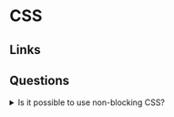 # CSS

## Links

## Questions

<details>
  <summary>Is it possible to use non-blocking CSS?</summary>

  Yes, styles that are not critical on the loading step could be moved on a separate file and involved by print media. The loading of the CSS styles is non-blocked. So, it is possible to change the media type to all after loading.

</details>